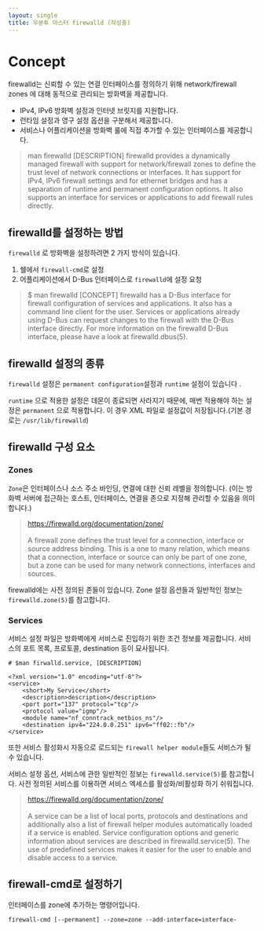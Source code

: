 ```yaml
---
layout: single
title: 우분투 마스터 firewalld (작성중)
---
```


# Concept

firewalld는 신뢰할 수 있는 연결 인터페이스를 정의하기 위해 network/firewall zones 에 대해 동적으로 관리되는 방화벽을 제공합니다.

- IPv4, IPv6 방화벽 설정과 인터넷 브릿지를 지원합니다.
- 런타임 설정과 영구 설정 옵션을 구분해서 제공합니다.
- 서비스나 어플리케이션을 방화벽 룰에 직접 추가할 수 있는 인터페이스를 제공합니다.

> man firewalld [DESCRIPTION]
> firewalld provides a dynamically managed firewall with support for network/firewall zones to define the trust level of network connections or interfaces. It has support for IPv4, IPv6 firewall settings and for ethernet bridges and has a separation of runtime and permanent configuration options. It also supports an interface for services or applications to add firewall rules directly.

## firewalld를 설정하는 방법

`firewalld` 로 방화벽을 설정하려면 2 가지 방식이 있습니다.

1. 쉘에서 `firewall-cmd`로 설정
2. 어플리케이션에서 D-Bus 인터페이스로 `firewalld`에 설정 요청

> $ man firewalld [CONCEPT]
> firewalld has a D-Bus interface for firewall configuration of services and applications. It also has a command line client for the user. Services or applications already using D-Bus can request changes to the firewall with the D-Bus interface directly. For more information on the firewalld D-Bus interface, please have a look at firewalld.dbus(5).


## firewalld 설정의 종류

`firewalld` 설정은 `permanent configuration`설정과 `runtime` 설정이 있습니다 .

`runtime` 으로 적용한 설정은 데몬이 종료되면 사라지기 때문에, 매번 적용해야 하는 설정은 `permanent` 으로 적용합니다. 이 경우 XML 파일로 설정값이 저장됩니다.(기본 경로는 `/usr/lib/firewalld`)

<!-- `firewalld`는 사전 정의된 서비스와 ICMP 타입, 런타임과 영구 설정 옵션을 구분할 수 있는 `Zone supporting`을 제공합니다. 영구 설정은 XML 파일 `/usr/lib/firewalld` (--default-config) 이나 `/etc/firwalld`(--system-config) 에서 로딩됩니다. -->

<!-- `NetworkManager`가 사용되지 않고 이미 네트워크가 이미 가동된 후 `firewalld`가 시작될 때, 연결과 수동으로 생성된 인터페이스는 ifcfg 파일에 명시된 zone 파일에 연동되지 않습니다. 이 경우 인터페이스는 default zone에 의해 자동으로 조작됩니다. firewalld는 네트워크 디바이스의 이름 변경 알림을 받지 않습니다. 이는 `NM_CONTROLLED=no` 가 설정됐을 때 NetworkManager에 의해 조작되지 않는 인터페이스들에게도 적용됩니다.

`$ firewall-cmd [--permanet] --zone=zone --add-interface=interface` 명령어로 이 인터페이스들을 존에 추가할 수 있습니다. 만약 `/etc/sysconfig/network-scripts/ifcfg-interface` 파일이 있다면 firewalld는 ZONE-zone 세팅을 이 파일로 변경하려 할 것입니다. -->

## firewalld 구성 요소


### Zones

`Zone`은 인터페이스나 소스 주소 바인딩, 연결에 대한 신뢰 레벨을 정의합니다. (이는 방화벽 서버에 접근하는 호스트, 인터페이스, 연결을 존으로 지정해 관리할 수 있음을 의미합니다.)

> https://firewalld.org/documentation/zone/ <br/><br/>
> A firewall zone defines the trust level for a connection, interface or source address binding. This is a one to many relation, which means that a connection, interface or source can only be part of one zone, but a zone can be used for many network connections, interfaces and sources.

 firewalld에는 사전 정의된 존들이 있습니다. Zone 설정 옵션들과 일반적인 정보는 `firewalld.zone(5)`를 참고합니다.


### Services

서비스 설정 파일은 방화벽에게 서비스로 진입하기 위한 조건 정보를 제공합니다.
서비스의 포트 목록, 프로토콜, destination 등이 묘사됩니다.

```console
# $man firwalld.service, [DESCRIPTION]

<?xml version="1.0" encoding="utf-8"?>
<service>
    <short>My Service</short>
    <description>description</description>
    <port port="137" protocol="tcp"/>
    <protocol value="igmp"/>
    <module name="nf_conntrack_netbios_ns"/>
    <destination ipv4="224.0.0.251" ipv6="ff02::fb"/>
</service>
```

또한 서비스 활성화시 자동으로 로드되는 `firewall helper module`들도 서비스가 될 수 있습니다.

서비스 설정 옵션, 서비스에 관한 일반적인 정보는 `firewalld.service(5)`를 참고합니다. 사전 정의된 서비스를 이용하면 서비스 엑세스를 활성화/비활성화 하기 쉬워집니다.

> https://firewalld.org/documentation/zone/ <br/><br/>
> A service can be a list of local ports, protocols and destinations and additionally also a list of firewall helper modules automatically loaded if a service is enabled. Service configuration options and generic information about services are described in firewalld.service(5). The use of predefined services makes it easier for the user to enable and disable access to a service.

## firewall-cmd로 설정하기

인터페이스를 zone에 추가하는 명령어입니다.

```console
firewall-cmd [--permanent] --zone=zone --add-interface=interface-
```

<!-- firewall-cmd

연속 옵션에 대해, 여러번 지정될 수 있는 옵션들입니다. 

종료 코드 중 일부는 성공으로 취급됩니다.

- 0 : 최소 한번 이상 성공하면
- 11 : ALREADY_ENABLED (이미 가능한)
- 12 : NOT_ENABLED (사용 불가능한)
- 16 : ZONE_ALREADY_SET (이미 적용된 존)

항목들을 파싱하다 이슈가 발견되면, 이는 경고로 처리되며 하나 이상 성공하면 결과를 바꾸지 않습니다. 하지만 아무것도 성공한 항목이 없으면 종료 코드는 에러 코드에 따라 결정됩니다.

- 에러 코드가 하나면 적용됩니다.
- 에러 코드가 여러개면 UNKNOWN_ERROR(254) 적용 -->


<!-- 옵션들

General Options
Status Options
Log Denied Options
Automatic Helpers Options
Permanent Options
Zone Options
Options to Adapt and Query Zones
Options to Handle Bindings of Interfaces
Options to Handle Bindings of Sources
IPSet Options
Service Options
Helper Options
Direct Options
Lockdown Options
Lockdown Whitelist Options
Panic Options -->